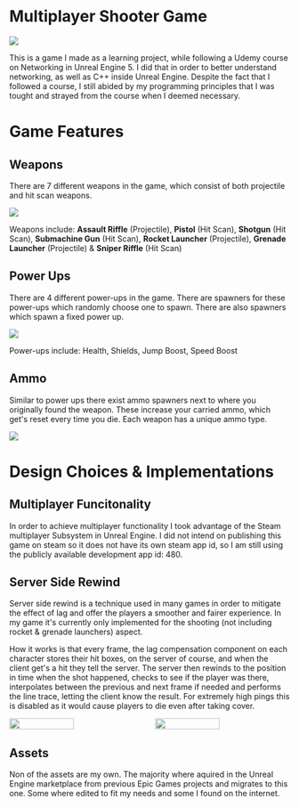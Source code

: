 # Multiplayer Shooter Game

![](https://i.imgur.com/RccZhy8.jpeg)

This is a game I made as a learning project, while following a Udemy course on Networking in Unreal Engine 5. I did that in order to better understand networking, as well as C++ inside Unreal Engine. Despite the fact that I followed a course, I still abided by my programming principles that I was tought and strayed from the course when I deemed necessary.


# Game Features

## Weapons
There are 7 different weapons in the game, which consist of both projectile and hit scan weapons.

![](https://i.imgur.com/dJLWnZP.png)

Weapons include: **Assault Riffle** (Projectile), **Pistol** (Hit Scan), **Shotgun** (Hit Scan), **Submachine Gun** (Hit Scan), **Rocket Launcher** (Projectile), **Grenade Launcher** (Projectile) & **Sniper Riffle** (Hit Scan)

## Power Ups
There are 4 different power-ups in the game.
There are spawners for these power-ups which randomly choose one to spawn. There are also spawners which spawn a fixed power up.

![](https://i.imgur.com/G2UPuqK.png)

Power-ups include: Health, Shields, Jump Boost, Speed Boost

## Ammo
Similar to power ups there exist ammo spawners next to where you originally found the weapon. These increase your carried ammo, which get's reset every time you die.
Each weapon has a unique ammo type.

![](https://i.imgur.com/CgBL91a.png)


# Design Choices & Implementations
## Multiplayer Funcitonality
In order to achieve multiplayer functionality I took advantage of the Steam multiplayer Subsystem in Unreal Engine. I did not intend on publishing this game on steam so it does not have its own steam app id, so I am still using the publicly available development app id: 480.

## Server Side Rewind
Server side rewind is a technique used in many games in order to mitigate the effect of lag and offer the players a smoother and fairer experience. In my game it's currently only implemented for the shooting (not including rocket & grenade launchers) aspect.

How it works is that every frame, the lag compensation component on each character stores their hit boxes, on the server of course, and when the client get's a hit they tell the server. The server then rewinds to the position in time when the shot happened, checks to see if the player was there, interpolates between the previous and next frame if needed and performs the line trace, letting the client know the result.
For extremely high pings this is disabled as it would cause players to die even after taking cover.

<div style="display: flex; justify-content: space-between;">
 <img src="https://i.imgur.com/asflkC9.png" width="48%" />
  <img src="https://i.imgur.com/97RoyLz.png" width="48%" />
</div>

## Assets
Non of the assets are my own. The majority where aquired in the Unreal Engine marketplace from previous Epic Games projects and migrates to this one. Some where edited to fit my needs and some I found on the internet.

